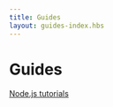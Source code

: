 ```yaml
---
title: Guides
layout: guides-index.hbs
---
```


# Guides
[Node.js tutorials](https://codeforgeek.com/category/nodejs/)
